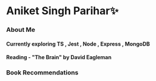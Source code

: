 # Aniket Singh Parihar✨

### About Me
#### Currently exploring TS , Jest , Node , Express , MongoDB
#### Reading - "The Brain" by David Eagleman

### Book Recommendations

